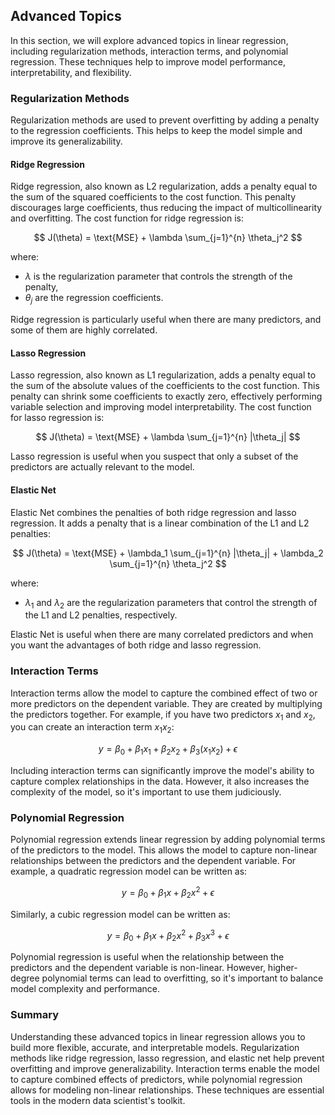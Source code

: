 ## Advanced Topics

In this section, we will explore advanced topics in linear regression, including regularization methods, interaction terms, and polynomial regression. These techniques help to improve model performance, interpretability, and flexibility.

### Regularization Methods

Regularization methods are used to prevent overfitting by adding a penalty to the regression coefficients. This helps to keep the model simple and improve its generalizability.

#### Ridge Regression

Ridge regression, also known as L2 regularization, adds a penalty equal to the sum of the squared coefficients to the cost function. This penalty discourages large coefficients, thus reducing the impact of multicollinearity and overfitting. The cost function for ridge regression is:

$$ J(\theta) = \text{MSE} + \lambda \sum_{j=1}^{n} \theta_j^2 $$

where:
- $\lambda$ is the regularization parameter that controls the strength of the penalty,
- $\theta_j$ are the regression coefficients.

Ridge regression is particularly useful when there are many predictors, and some of them are highly correlated.

#### Lasso Regression

Lasso regression, also known as L1 regularization, adds a penalty equal to the sum of the absolute values of the coefficients to the cost function. This penalty can shrink some coefficients to exactly zero, effectively performing variable selection and improving model interpretability. The cost function for lasso regression is:

$$ J(\theta) = \text{MSE} + \lambda \sum_{j=1}^{n} |\theta_j| $$

Lasso regression is useful when you suspect that only a subset of the predictors are actually relevant to the model.

#### Elastic Net

Elastic Net combines the penalties of both ridge regression and lasso regression. It adds a penalty that is a linear combination of the L1 and L2 penalties:

$$ J(\theta) = \text{MSE} + \lambda_1 \sum_{j=1}^{n} |\theta_j| + \lambda_2 \sum_{j=1}^{n} \theta_j^2 $$

where:
- $\lambda_1$ and $\lambda_2$ are the regularization parameters that control the strength of the L1 and L2 penalties, respectively.

Elastic Net is useful when there are many correlated predictors and when you want the advantages of both ridge and lasso regression.

### Interaction Terms

Interaction terms allow the model to capture the combined effect of two or more predictors on the dependent variable. They are created by multiplying the predictors together. For example, if you have two predictors $x_1$ and $x_2$, you can create an interaction term $x_1 x_2$:

$$ y = \beta_0 + \beta_1 x_1 + \beta_2 x_2 + \beta_3 (x_1 x_2) + \epsilon $$

Including interaction terms can significantly improve the model's ability to capture complex relationships in the data. However, it also increases the complexity of the model, so it's important to use them judiciously.

### Polynomial Regression

Polynomial regression extends linear regression by adding polynomial terms of the predictors to the model. This allows the model to capture non-linear relationships between the predictors and the dependent variable. For example, a quadratic regression model can be written as:

$$ y = \beta_0 + \beta_1 x + \beta_2 x^2 + \epsilon $$

Similarly, a cubic regression model can be written as:

$$ y = \beta_0 + \beta_1 x + \beta_2 x^2 + \beta_3 x^3 + \epsilon $$

Polynomial regression is useful when the relationship between the predictors and the dependent variable is non-linear. However, higher-degree polynomial terms can lead to overfitting, so it's important to balance model complexity and performance.

### Summary

Understanding these advanced topics in linear regression allows you to build more flexible, accurate, and interpretable models. Regularization methods like ridge regression, lasso regression, and elastic net help prevent overfitting and improve generalizability. Interaction terms enable the model to capture combined effects of predictors, while polynomial regression allows for modeling non-linear relationships. These techniques are essential tools in the modern data scientist's toolkit.
